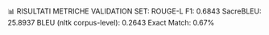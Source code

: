 📊 RISULTATI METRICHE VALIDATION SET:
ROUGE-L F1: 0.6843
SacreBLEU: 25.8937
BLEU (nltk corpus-level): 0.2643
Exact Match: 0.67%